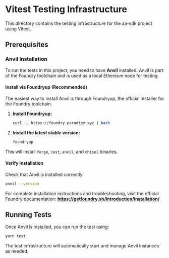 # Vitest Testing Infrastructure

This directory contains the testing infrastructure for the aa-sdk project using Vitest.

## Prerequisites

### Anvil Installation

To run the tests in this project, you need to have **Anvil** installed. Anvil is part of the Foundry toolchain and is used as a local Ethereum node for testing.

#### Install via Foundryup (Recommended)

The easiest way to install Anvil is through Foundryup, the official installer for the Foundry toolchain.

1. **Install Foundryup:**

   ```bash
   curl -L https://foundry.paradigm.xyz | bash
   ```

2. **Install the latest stable version:**
   ```bash
   foundryup
   ```

This will install `forge`, `cast`, `anvil`, and `chisel` binaries.

#### Verify Installation

Check that Anvil is installed correctly:

```bash
anvil --version
```

For complete installation instructions and troubleshooting, visit the official Foundry documentation:
**https://getfoundry.sh/introduction/installation/**

## Running Tests

Once Anvil is installed, you can run the test using:

```bash
yarn test
```

The test infrastructure will automatically start and manage Anvil instances as needed.
